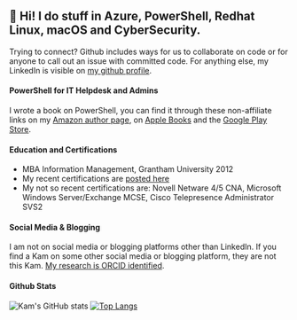 ## 👋 Hi! I do stuff in Azure, PowerShell, Redhat Linux, macOS and CyberSecurity.

Trying to connect? Github includes ways for us to collaborate on code or for anyone to call out an issue with committed code. For anything else, my LinkedIn is visible on [my github profile](https://github.com/kamsalisbury).

#### PowerShell for IT Helpdesk and Admins
I wrote a book on PowerShell, you can find it through these non-affiliate links on my [Amazon author page](http://amazon.com/author/kamsalisbury), on [Apple Books](http://books.apple.com/us/book/id1573751396) and the [Google Play Store](https://play.google.com/store/books/details/Kam_Salisbury_PowerShell_for_IT_Helpdesk_and_Admin?id=MccyEAAAQBAJ&pcampaignid=pcampaignidMKT-Other-global-all-co-prtnr-py-PartBadge-Mar2515-1).

#### Education and Certifications
* MBA Information Management, Grantham University 2012
* My recent certifications are [posted here](https://www.credly.com/users/kam-salisbury)
* My not so recent certifications are: Novell Netware 4/5 CNA, Microsoft Windows Server/Exchange MCSE, Cisco Telepresence Administrator SVS2 

#### Social Media & Blogging
I am not on social media or blogging platforms other than LinkedIn. If you find a Kam on some other social media or blogging platform, they are not this Kam.
[My research is ORCID identified](https://orcid.org/0000-0002-3453-9587).

#### Github Stats
<!-- Experiment with https://github.com/anuraghazra/github-readme-stats -->
![Kam's GitHub stats](https://github-readme-stats.vercel.app/api?username=kamsalisbury&count_private=true&show_icons=true&theme=synthwave)
[![Top Langs](https://github-readme-stats.vercel.app/api/top-langs/?username=kamsalisbury&layout=compact)](https://github.com/kamsalisbury)

